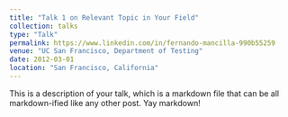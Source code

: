 ```yaml
---
title: "Talk 1 on Relevant Topic in Your Field"
collection: talks
type: "Talk"
permalink: https://www.linkedin.com/in/fernando-mancilla-990b55259
venue: "UC San Francisco, Department of Testing"
date: 2012-03-01
location: "San Francisco, California"
---
```


This is a description of your talk, which is a markdown file that can be all markdown-ified like any other post. Yay markdown!
